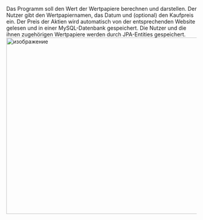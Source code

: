 Das Programm soll den Wert der Wertpapiere berechnen und darstellen. Der Nutzer gibt den Wertpapiernamen, das Datum und (optional) den Kaufpreis ein. Der Preis der Aktien wird automatisch von der entsprechenden Website gelesen und in einer MySQL-Datenbank gespeichert. Die Nutzer und die ihnen zugehörigen Wertpapiere werden durch JPA-Entities gespeichert.
<img width="631" height="467" alt="изображение" src="https://github.com/user-attachments/assets/ce422983-2e98-4b93-b4bd-7ba5bdaee474" />



